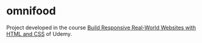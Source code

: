 # omnifood

Project developed in the course [Build Responsive Real-World Websites with HTML and CSS](https://www.udemy.com/course/design-and-develop-a-killer-website-with-html5-and-css3/) of Udemy.
